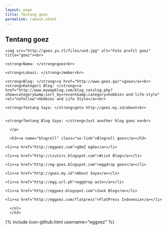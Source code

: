 ```yaml
---
layout: page
title: Tentang goez
permalink: /about.xhtml
---
```


<h2>Tentang goez</h2>
	
	<img src="http://goez.yu.tl/files/und.jpg" alt="Foto profil goez" title="goez"><br>
	
	<strong>Nama: </strong>goez<br>
	
	<strong>Lokasi: </strong>Jember<br>
	
	<strong>Blog: </strong><a href="http://www.goez.ga/">goea</a><br>
	<strong>Kategori Blog: </strong><a href="http://www.mywapblog.com/blog_catalog.php?show=category&amp;sort_by=recent&amp;category=hobbies-and-life-style" rel="nofollow">Hobbies and Life Style</a><br>
	
	<strong>Tentang Saya: </strong>goto http://goez.my.id/about<br>
	
	
	<strong>Tentang Blog Saya: </strong>Just another blog goez ea<br>
	
      </p>
	  
	  <h3><a name="blogroll" class="no-link">Blogroll goez</a></h3>
   	
	<li><a href="http://eggoez.com">g0eZ egGo</a></li>
	
	<li><a href="http://ciutirc.blogspot.com">#ciut Blog</a></li>
	
	<li><a href="http://eg-goez.blogspot.com">eggdrop goez</a></li>
	
	<li><a href="http://goez.my.id">About Saya</a></li>
	
	<li><a href="http://egg.url.ph">eggdrop auto</a></li>
	
	<li><a href="http://eggoez.blogspot.com">Junk Blog</a></li>
	
	<li><a href="http://eggoez.com/flatpress">FlatPress Indonesia</a></li>
	
      </ol>
	  </h3>
{% include icon-github.html username="eggoez" %}
